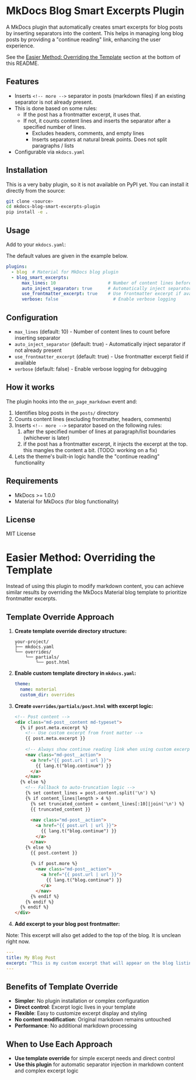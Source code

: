 # MkDocs Blog Smart Excerpts Plugin

A MkDocs plugin that automatically creates smart excerpts for blog posts by inserting separators into the content. This helps in managing long blog posts by providing a "continue reading" link, enhancing the user experience.

See the [Easier Method: Overriding the Template](#easier-method-overriding-the-template) section at the bottom of this README.

## Features

- Inserts `<!-- more -->` separator in posts (markdown files) if an existing separator is not already present.
- This is done based on some rules:
  - If the post has a frontmatter excerpt, it uses that.
  - If not, it counts content lines and inserts the separator after a specified number of lines.
    - Excludes headers, comments, and empty lines
    - Inserts separators at natural break points. Does not split paragraphs / lists
- Configurable via `mkdocs.yaml`

## Installation

This is a very baby plugin, so it is not available on PyPI yet. You can install it directly from the source:

```bash
git clone <source>
cd mkdocs-blog-smart-excerpts-plugin
pip install -e .
```

## Usage

Add to your `mkdocs.yaml`:

The default values are given in the example below.

```yaml
plugins:
  - blog  # Material for MkDocs blog plugin
  - blog_smart_excerpts:
      max_lines: 10                    # Number of content lines before separator insertion
      auto_inject_separator: true      # Automatically inject separator if not present
      use_frontmatter_excerpt: true    # Use frontmatter excerpt if available
      verbose: false                     # Enable verbose logging
```

## Configuration

- `max_lines` (default: 10) - Number of content lines to count before inserting separator
- `auto_inject_separator` (default: true) - Automatically inject separator if not already present
- `use_frontmatter_excerpt` (default: true) - Use frontmatter excerpt field if available
- `verbose` (default: false) - Enable verbose logging for debugging

## How it works

The plugin hooks into the `on_page_markdown` event and:

1. Identifies blog posts in the `posts/` directory
2. Counts content lines (excluding frontmatter, headers, comments)
3. Inserts `<!-- more -->` separator based on the following rules:
   1.  after the specified number of lines at paragraph/list boundaries (whichever is later)
   2.  if the post has a frontmatter excerpt, it injects the excerpt at the top. this mangles the content a bit. (TODO: working on a fix)
4. Lets the theme's built-in logic handle the "continue reading" functionality

## Requirements

- MkDocs >= 1.0.0
- Material for MkDocs (for blog functionality)

## License

MIT License

# Easier Method: Overriding the Template

Instead of using this plugin to modify markdown content, you can achieve similar results by overriding the MkDocs Material blog template to prioritize frontmatter excerpts.

## Template Override Approach

1. **Create template override directory structure:**
   ```
   your-project/
   ├── mkdocs.yaml
   └── overrides/
       └── partials/
           └── post.html
   ```

2. **Enable custom template directory in `mkdocs.yaml`:**
   ```yaml
   theme:
     name: material
     custom_dir: overrides
   ```

3. **Create `overrides/partials/post.html` with excerpt logic:**
   ```html
   <!-- Post content -->
   <div class="md-post__content md-typeset">
     {% if post.meta.excerpt %}
       <!-- Use custom excerpt from front matter -->
       {{ post.meta.excerpt }}
       
       <!-- Always show continue reading link when using custom excerpt -->
       <nav class="md-post__action">
         <a href="{{ post.url | url }}">
           {{ lang.t("blog.continue") }}
         </a>
       </nav>
     {% else %}
       <!-- Fallback to auto-truncation logic -->
       {% set content_lines = post.content.split('\n') %}
       {% if content_lines|length > 4 %}
         {% set truncated_content = content_lines[:10]|join('\n') %}
         {{ truncated_content }}
         
         <nav class="md-post__action">
           <a href="{{ post.url | url }}">
             {{ lang.t("blog.continue") }}
           </a>
         </nav>
       {% else %}
         {{ post.content }}
         
         {% if post.more %}
           <nav class="md-post__action">
             <a href="{{ post.url | url }}">
               {{ lang.t("blog.continue") }}
             </a>
           </nav>
         {% endif %}
       {% endif %}
     {% endif %}
   </div>
   ```

4. **Add excerpt to your blog post frontmatter:**

Note: This excerpt will also get added to the top of the blog. It is unclean right now.
 
   ```yaml
   ---
   title: My Blog Post
   excerpt: "This is my custom excerpt that will appear on the blog listing."
   ---
   ```

## Benefits of Template Override

- **Simpler**: No plugin installation or complex configuration
- **Direct control**: Excerpt logic lives in your template
- **Flexible**: Easy to customize excerpt display and styling
- **No content modification**: Original markdown remains untouched
- **Performance**: No additional markdown processing

## When to Use Each Approach

- **Use template override** for simple excerpt needs and direct control
- **Use this plugin** for automatic separator injection in markdown content and complex excerpt logic

